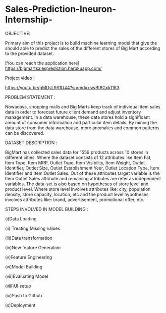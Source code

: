 # Sales-Prediction-Ineuron-Internship-

OBJECTIVE:


Primary aim of this project is to build machine learning model that give the should able to predict the sales of the different stores of Big Mart according to the provided dataset.

[You can reach the application here] https://bigmartsalesprediction.herokuapp.com/

Project video :

https://youtu.be/gMDsL9S1U44?si=mdxxsw9f8Gxk11K3


PROBLEM STATEMENT :

Nowadays, shopping malls and Big Marts keep track of individual item sales data in order to forecast future client demand and adjust inventory management. In a data warehouse, these data stores hold a significant amount of consumer information and particular item details. By mining the data store from the data warehouse, more anomalies and common patterns can be discovered.

DATASET DESCRIPTION :

BigMart has collected sales data for 1559 products across 10 stores in different cities. Where the dataset consists of 12 attributes like Item Fat, Item Type, Item MRP, Outlet Type, Item Visibility, Item Weight, Outlet Identifier, Outlet Size, Outlet Establishment Year, Outlet Location Type, Item Identifier and Item Outlet Sales. Out of these attributes target variable is the Item Outlet Sales attribute and remaining attributes are refer as independent variables. The data-set is also based on hypotheses of store level and product level. Where store level involves attributes like: city, population density, store capacity, location, etc and the product level hypotheses involves attributes like: brand, advertisement, promotional offer, etc.

STEPS INVOLVED IN MODEL BUILDING :

(i)Data Loading

(ii) Treating Missing values

(iii)Data transformation

(iv)New feature Generation

(v)Feature Engineering

(vi)Model Building

(vii)Evaluating Model

(viii)UI setup

(ix)Push to Github

(x)Deployment

